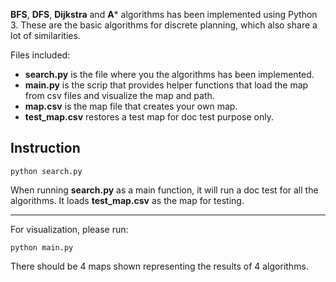 **BFS**, **DFS**, **Dijkstra** and **A*** algorithms has been implemented using Python 3. These are the basic algorithms for discrete planning, which also share a lot of similarities.

Files included:

- **search.py** is the file where you the algorithms has been implemented.
- **main.py** is the scrip that provides helper functions that load the map from csv files and visualize the map and path. 
- **map.csv** is the map file that creates your own map.
- **test_map.csv** restores a test map for doc test purpose only.

## Instruction

`python search.py`

When running **search.py** as a main function, it will run a doc test for all the algorithms. It loads **test_map.csv** as the map for testing.

---

For visualization, please run:

`python main.py`

There should be 4 maps shown representing the results of 4 algorithms.